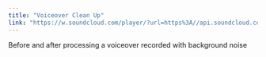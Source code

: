 ```yaml
---
title: "Voiceover Clean Up"
link: "https://w.soundcloud.com/player/?url=https%3A//api.soundcloud.com/playlists/1588148608&color=%23aeb2ac&auto_play=false&hide_related=false&show_comments=true&show_user=true&show_reposts=false&show_teaser=true&visual=true"
---
```


Before and after processing a voiceover recorded with background noise